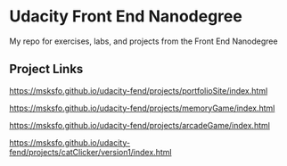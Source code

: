 # Udacity Front End Nanodegree
My repo for exercises, labs, and projects from the Front End Nanodegree

## Project Links
https://msksfo.github.io/udacity-fend/projects/portfolioSite/index.html

https://msksfo.github.io/udacity-fend/projects/memoryGame/index.html

https://msksfo.github.io/udacity-fend/projects/arcadeGame/index.html

https://msksfo.github.io/udacity-fend/projects/catClicker/version1/index.html

